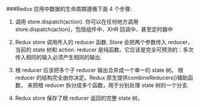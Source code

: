 ###Redux 应用中数据的生命周期遵循下面 4 个步骤:
1. 调用 store.dispatch(action).
	你可以在任何地方调用 store.dispatch(action)，包括组件中、XHR 回调中、甚至定时器中

2. Redux store 调用传入的 reducer 函数.
	Store 会把两个参数传入 reducer，当前的 state 树和 action.
	reducer 是纯函数。它应该是完全可预测的：多次传入相同的输入必须产生相同的输出.

3. 根 reducer 应该把多个子 reducer 输出合并成一个单一的 state 树。
	根 reducer 的结构完全由你决定。Redux 原生提供combineReducers()辅助函数，
	来把根 reducer 拆分成多个函数，用于分别处理 state 树的一个分支.


4. Redux store 保存了根 reducer 返回的完整 state 树。